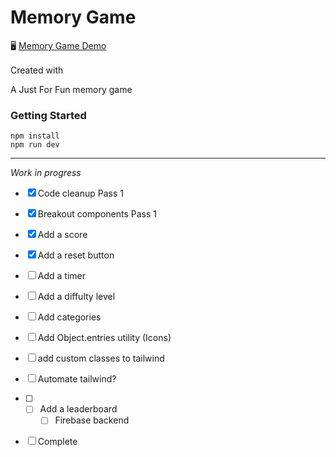 # Memory Game
🖥️ [Memory Game Demo](https://memory-game-six-rouge.vercel.app/)


Created with
<img height="16" width="16" src="https://cdn.simpleicons.org/React" />
<img height="16" width="16" src="https://cdn.simpleicons.org/Typescript" />
<img height="16" width="16" src="https://cdn.simpleicons.org/TailwindCSS" />
<img height="16" width="16" src="https://cdn.simpleicons.org/Vite" />



A Just For Fun memory game


### Getting Started
```
npm install
npm run dev
```



---
*Work in progress*
- [X] Code cleanup Pass 1
- [X] Breakout components Pass 1
- [X] Add a score
- [X] Add a reset button
- [ ] Add a timer
- [ ] Add a diffulty level
- [ ] Add categories
- [ ] Add Object.entries utility (Icons)
- [ ] add custom classes to tailwind
- [ ] Automate tailwind?
- [ ] - [ ] Add a leaderboard
	- [ ] Firebase backend
 - [ ] Complete





